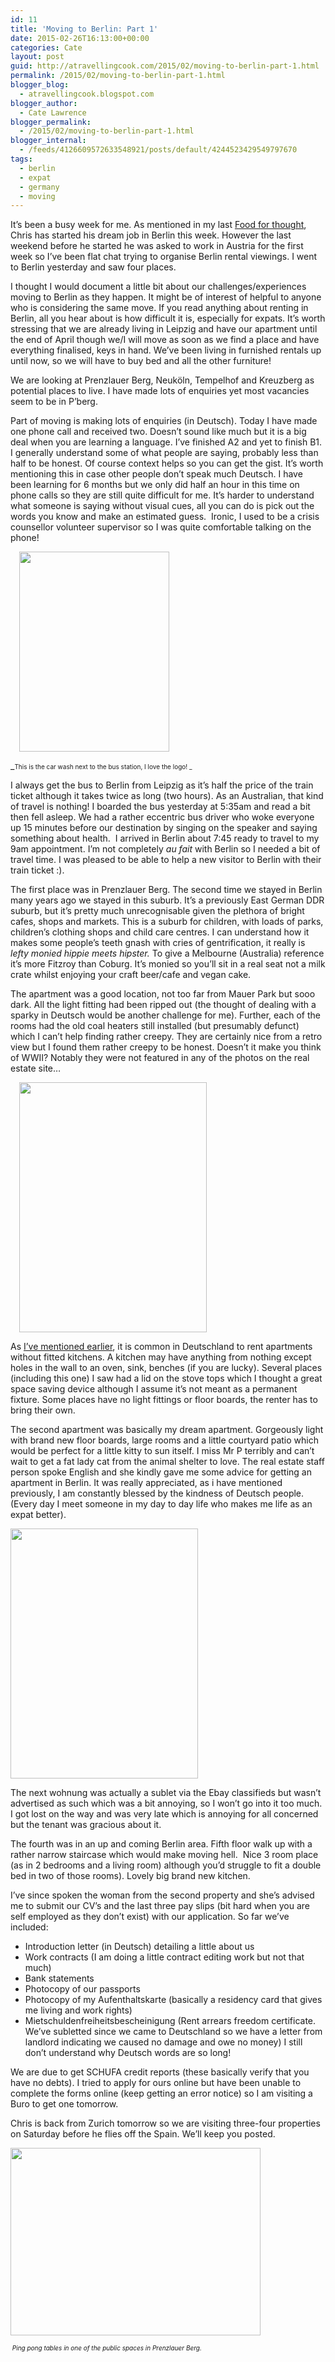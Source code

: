 ```yaml
---
id: 11
title: 'Moving to Berlin: Part 1'
date: 2015-02-26T16:13:00+00:00
categories: Cate
layout: post
guid: http://atravellingcook.com/2015/02/moving-to-berlin-part-1.html
permalink: /2015/02/moving-to-berlin-part-1.html
blogger_blog:
  - atravellingcook.blogspot.com
blogger_author:
  - Cate Lawrence
blogger_permalink:
  - /2015/02/moving-to-berlin-part-1.html
blogger_internal:
  - /feeds/4126609572633548921/posts/default/4244523429549797670
tags:
  - berlin
  - expat
  - germany
  - moving
---
```

It&#8217;s been a busy week for me. As mentioned in my last [Food for thought](http://atravellingcook.com/2015/02/food-for-thought.html), Chris has started his dream job in Berlin this week. However the last weekend before he started he was asked to work in Austria for the first week so I&#8217;ve been flat chat trying to organise Berlin rental viewings. I went to Berlin yesterday and saw four places.

I thought I would document a little bit about our challenges/experiences moving to Berlin as they happen. It might be of interest of helpful to anyone who is considering the same move. If you read anything about renting in Berlin, all you hear about is how difficult it is, especially for expats. It&#8217;s worth stressing that we are already living in Leipzig and have our apartment until the end of April though we/I will move as soon as we find a place and have everything finalised, keys in hand. We&#8217;ve been living in furnished rentals up until now, so we will have to buy bed and all the other furniture!



We are looking at Prenzlauer Berg, Neuköln, Tempelhof and Kreuzberg as potential places to live. I have made lots of enquiries yet most vacancies seem to be in P&#8217;berg.

Part of moving is making lots of enquiries (in Deutsch). Today I have made one phone call and received two. Doesn&#8217;t sound like much but it is a big deal when you are learning a language. I&#8217;ve finished A2 and yet to finish B1. I generally understand some of what people are saying, probably less than half to be honest. Of course context helps so you can get the gist. It&#8217;s worth mentioning this in case other people don&#8217;t speak much Deutsch. I have been learning for 6 months but we only did half an hour in this time on phone calls so they are still quite difficult for me. It&#8217;s harder to understand what someone is saying without visual cues, all you can do is pick out the words you know and make an estimated guess.  Ironic, I used to be a crisis counsellor volunteer supervisor so I was quite comfortable talking on the phone!

<a style="margin-left: 1em; margin-right: 1em; text-align: center;" href="http://1.bp.blogspot.com/-YVm7RehcAAA/VO8f39iFUGI/AAAAAAAAKtc/ceghCBpW6y4/s1600/2015-02-25%2B07.38.31.jpg"><img src="http://1.bp.blogspot.com/-YVm7RehcAAA/VO8f39iFUGI/AAAAAAAAKtc/ceghCBpW6y4/s1600/2015-02-25%2B07.38.31.jpg" alt="" width="240" height="320" border="0" /></a>
  
_<span style="font-size: x-small;">This is the car wash next to the bus station, I love the logo! _

I always get the bus to Berlin from Leipzig as it&#8217;s half the price of the train ticket although it takes twice as long (two hours). As an Australian, that kind of travel is nothing! I boarded the bus yesterday at 5:35am and read a bit then fell asleep. We had a rather eccentric bus driver who woke everyone up 15 minutes before our destination by singing on the speaker and saying something about health.  I arrived in Berlin about 7:45 ready to travel to my 9am appointment. I&#8217;m not completely _au fait_ with Berlin so I needed a bit of travel time. I was pleased to be able to help a new visitor to Berlin with their train ticket :).

The first place was in Prenzlauer Berg. The second time we stayed in Berlin many years ago we stayed in this suburb. It&#8217;s a previously East German DDR suburb, but it&#8217;s pretty much unrecognisable given the plethora of bright cafes, shops and markets. This is a suburb for children, with loads of parks, children&#8217;s clothing shops and child care centres. I can understand how it makes some people&#8217;s teeth gnash with cries of gentrification, it really is _lefty monied hippie meets hipster._ To give a Melbourne (Australia) reference it&#8217;s more Fitzroy than Coburg. It&#8217;s monied so you&#8217;ll sit in a real seat not a milk crate whilst enjoying your craft beer/cafe and vegan cake.

The apartment was a good location, not too far from Mauer Park but sooo dark. All the light fitting had been ripped out (the thought of dealing with a sparky in Deutsch would be another challenge for me). Further, each of the rooms had the old coal heaters still installed (but presumably defunct) which I can&#8217;t help finding rather creepy. They are certainly nice from a retro view but I found them rather creepy to be honest. Doesn&#8217;t it make you think of WWII? Notably they were not featured in any of the photos on the real estate site&#8230;

<a style="margin-left: 1em; margin-right: 1em; text-align: center;" href="http://1.bp.blogspot.com/-Un_Ixav5xfk/VO8gB3YzWyI/AAAAAAAAKts/77TkwzcvpWg/s1600/2015-02-25%2B09.00.33.jpg"><img src="http://1.bp.blogspot.com/-Un_Ixav5xfk/VO8gB3YzWyI/AAAAAAAAKts/77TkwzcvpWg/s1600/2015-02-25%2B09.00.33.jpg" alt="" width="300" height="400" border="0" /></a>

As [I&#8217;ve mentioned earlier](http://atravellingcook.com/2014/09/moving-countries-and-moving-kitchens.html), it is common in Deutschland to rent apartments without fitted kitchens. A kitchen may have anything from nothing except holes in the wall to an oven, sink, benches (if you are lucky). Several places (including this one) I saw had a lid on the stove tops which I thought a great space saving device although I assume it&#8217;s not meant as a permanent fixture. Some places have no light fittings or floor boards, the renter has to bring their own.

The second apartment was basically my dream apartment. Gorgeously light with brand new floor boards, large rooms and a little courtyard patio which would be perfect for a little kitty to sun itself. I miss Mr P terribly and can&#8217;t wait to get a fat lady cat from the animal shelter to love. The real estate staff person spoke English and she kindly gave me some advice for getting an apartment in Berlin. It was really appreciated, as i have mentioned previously, I am constantly blessed by the kindness of Deutsch people. (Every day I meet someone in my day to day life who makes me life as an expat better).


  <a  href="http://2.bp.blogspot.com/-evThvBt2bag/VO8gESGaMTI/AAAAAAAAKuE/sq09AOa7zjc/s1600/2015-02-25%2B10.22.24.jpg"><img src="http://2.bp.blogspot.com/-evThvBt2bag/VO8gESGaMTI/AAAAAAAAKuE/sq09AOa7zjc/s1600/2015-02-25%2B10.22.24.jpg" alt="" width="300" height="400" border="0" /></a>


The next wohnung was actually a sublet via the Ebay classifieds but wasn&#8217;t advertised as such which was a bit annoying, so I won&#8217;t go into it too much. I got lost on the way and was very late which is annoying for all concerned but the tenant was gracious about it.

The fourth was in an up and coming Berlin area. Fifth floor walk up with a rather narrow staircase which would make moving hell.  Nice 3 room place (as in 2 bedrooms and a living room) although you&#8217;d struggle to fit a double bed in two of those rooms). Lovely big brand new kitchen.

I&#8217;ve since spoken the woman from the second property and she&#8217;s advised me to submit our CV&#8217;s and the last three pay slips (bit hard when you are self employed as they don&#8217;t exist) with our application. So far we&#8217;ve included:

  * Introduction letter (in Deutsch) detailing a little about us
  * Work contracts (I am doing a little contract editing work but not that much)
  * Bank statements
  * Photocopy of our passports
  * Photocopy of my Aufenthaltskarte (basically a residency card that gives me living and work rights)
  * Mietschuldenfreiheitsbescheinigung (Rent arrears freedom certificate. We&#8217;ve subletted since we came to Deutschland so we have a letter from landlord indicating we caused no damage and owe no money) I still don&#8217;t understand why Deutsch words are so long!


  We are due to get SCHUFA credit reports (these basically verify that you have no debts). I tried to apply for ours online but have been unable to complete the forms online (keep getting an error notice) so I am visiting a Buro to get one tomorrow.






  Chris is back from Zurich tomorrow so we are visiting three-four properties on Saturday before he flies off the Spain. We&#8217;ll keep you posted.



  <a  href="http://1.bp.blogspot.com/-q46d-BTuM-c/VO8gF7KyjHI/AAAAAAAAKuQ/Rb3cZLTP2wQ/s1600/2015-02-25%2B10.24.02.jpg"><img src="http://1.bp.blogspot.com/-q46d-BTuM-c/VO8gF7KyjHI/AAAAAAAAKuQ/Rb3cZLTP2wQ/s1600/2015-02-25%2B10.24.02.jpg" alt="" width="400" height="300" border="0" /></a>


<span style="font-size: x-small;"><i> Ping pong tables in one of the public spaces in Prenzlauer Berg. </i>